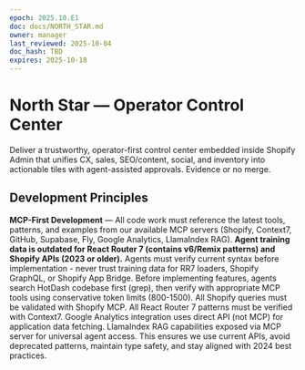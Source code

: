 ```yaml
---
epoch: 2025.10.E1
doc: docs/NORTH_STAR.md
owner: manager
last_reviewed: 2025-10-04
doc_hash: TBD
expires: 2025-10-18
---
```


# North Star — Operator Control Center

Deliver a trustworthy, operator-first control center embedded inside Shopify Admin that unifies CX, sales, SEO/content, social, and inventory into actionable tiles with agent-assisted approvals. Evidence or no merge.

## Development Principles

**MCP-First Development** — All code work must reference the latest tools, patterns, and examples from our available MCP servers (Shopify, Context7, GitHub, Supabase, Fly, Google Analytics, LlamaIndex RAG). **Agent training data is outdated for React Router 7 (contains v6/Remix patterns) and Shopify APIs (2023 or older).** Agents must verify current syntax before implementation - never trust training data for RR7 loaders, Shopify GraphQL, or Shopify App Bridge. Before implementing features, agents search HotDash codebase first (grep), then verify with appropriate MCP tools using conservative token limits (800-1500). All Shopify queries must be validated with Shopify MCP. All React Router 7 patterns must be verified with Context7. Google Analytics integration uses direct API (not MCP) for application data fetching. LlamaIndex RAG capabilities exposed via MCP server for universal agent access. This ensures we use current APIs, avoid deprecated patterns, maintain type safety, and stay aligned with 2024 best practices.
